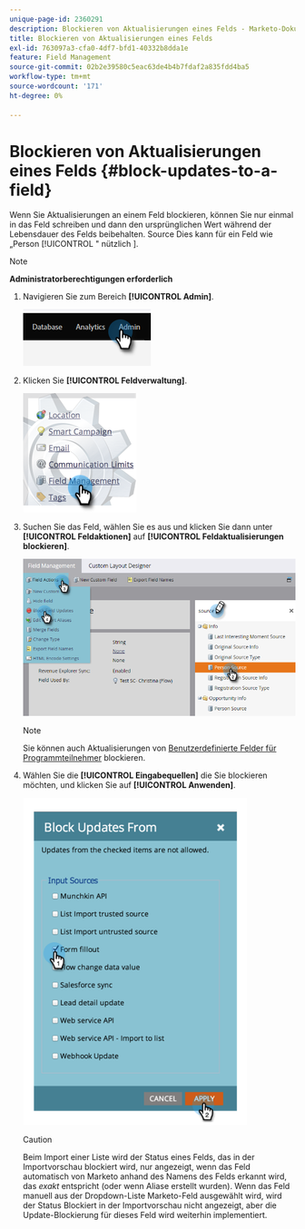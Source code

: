 ```yaml
---
unique-page-id: 2360291
description: Blockieren von Aktualisierungen eines Felds - Marketo-Dokumente - Produktdokumentation
title: Blockieren von Aktualisierungen eines Felds
exl-id: 763097a3-cfa0-4df7-bfd1-40332b8dda1e
feature: Field Management
source-git-commit: 02b2e39580c5eac63de4b4b7fdaf2a835fdd4ba5
workflow-type: tm+mt
source-wordcount: '171'
ht-degree: 0%

---
```


# Blockieren von Aktualisierungen eines Felds {#block-updates-to-a-field}

Wenn Sie Aktualisierungen an einem Feld blockieren, können Sie nur einmal in das Feld schreiben und dann den ursprünglichen Wert während der Lebensdauer des Felds beibehalten. Source Dies kann für ein Feld wie „Person [!UICONTROL &quot; nützlich &#x200B;].

>[!NOTE]
>
>**Administratorberechtigungen erforderlich**

1. Navigieren Sie zum Bereich **[!UICONTROL Admin]**.

   ![](assets/block-updates-to-a-field-1.png)

1. Klicken Sie **[!UICONTROL Feldverwaltung]**.

   ![](assets/block-updates-to-a-field-2.png)

1. Suchen Sie das Feld, wählen Sie es aus und klicken Sie dann unter **[!UICONTROL Feldaktionen]** auf **[!UICONTROL Feldaktualisierungen blockieren]**.

   ![](assets/block-updates-to-a-field-3.png)

   >[!NOTE]
   >
   >Sie können auch Aktualisierungen von [Benutzerdefinierte Felder für Programmteilnehmer](/help/marketo/product-docs/core-marketo-concepts/programs/working-with-programs/program-member-custom-fields.md) blockieren.

1. Wählen Sie die **[!UICONTROL Eingabequellen]** die Sie blockieren möchten, und klicken Sie auf **[!UICONTROL Anwenden]**.

   ![](assets/block-updates-to-a-field-4.png)

   >[!CAUTION]
   >
   >Beim Import einer Liste wird der Status eines Felds, das in der Importvorschau blockiert wird, nur angezeigt, wenn das Feld automatisch von Marketo anhand des Namens des Felds erkannt wird, das _exakt_ entspricht (oder wenn Aliase erstellt wurden). Wenn das Feld manuell aus der Dropdown-Liste Marketo-Feld ausgewählt wird, wird der Status Blockiert in der Importvorschau nicht angezeigt, aber die Update-Blockierung für dieses Feld wird weiterhin implementiert.
